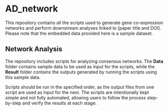 # AD_network

This repository contains all the scripts used to generate gene co-expression networks and perform downstream analyses linked to [paper title and DOI]. Please note that the embedded data provided here is a sample dataset.

## **Network Analysis**

The repository includes scripts for analyzing consensus networks. The **Data** folder contains sample data to be used as input for the scripts, while the **Result** folder contains the outputs generated by running the scripts using this sample data.

Scripts should be run in the specified order, as the output files from one script are used as input for the next. The scripts are intentionally kept simple and not fully automated, allowing users to follow the process step-by-step and verify the results at each stage.




